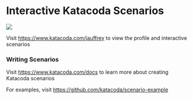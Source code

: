 # Interactive Katacoda Scenarios

[![](http://shields.katacoda.com/katacoda/jauffrey/count.svg)](https://www.katacoda.com/jauffrey "Get your profile on Katacoda.com")

Visit https://www.katacoda.com/jauffrey to view the profile and interactive scenarios

### Writing Scenarios
Visit https://www.katacoda.com/docs to learn more about creating Katacoda scenarios

For examples, visit https://github.com/katacoda/scenario-example
